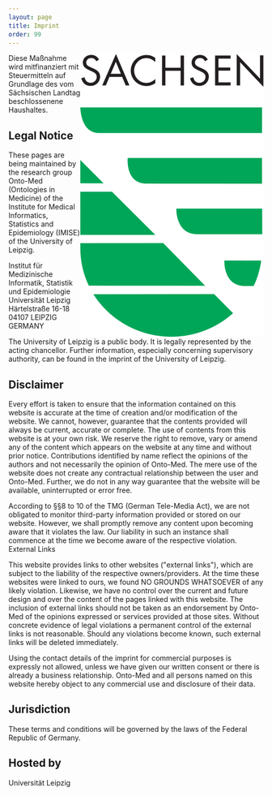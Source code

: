 ```yaml
---
layout: page
title: Imprint
order: 99
---
```


<img title="Sächsisches Siegel" alt="Sächsisches Siegel" src="public/signet_gruen.svg" style="float:right;">
Diese Maßnahme wird mitfinanziert mit Steuermitteln auf Grundlage des vom Sächsischen Landtag beschlossenene Haushaltes.

## Legal Notice

These pages are being maintained by the research group Onto-Med (Ontologies in Medicine) of the Institute for Medical Informatics, Statistics and Epidemiology (IMISE) of the University of Leipzig.

Institut für Medizinische Informatik, Statistik und Epidemiologie<br>
Universität Leipzig<br>
Härtelstraße 16-18<br>
04107 LEIPZIG<br>
GERMANY

The University of Leipzig is a public body. It is legally represented by the acting chancellor. Further information, especially concerning supervisory authority, can be found in the imprint of the University of Leipzig.

## Disclaimer

Every effort is taken to ensure that the information contained on this website is accurate at the time of creation and/or modification of the website.
We cannot, however, guarantee that the contents provided will always be current, accurate or complete.
The use of contents from this website is at your own risk.
We reserve the right to remove, vary or amend any of the content which appears on the website at any time and without prior notice.
Contributions identified by name reflect the opinions of the authors and not necessarily the opinion of Onto-Med.
The mere use of the website does not create any contractual relationship between the user and Onto-Med.
Further, we do not in any way guarantee that the website will be available, uninterrupted or error free.

According to §§8 to 10 of the TMG (German Tele-Media Act), we are not obligated to monitor third-party information provided or stored on our website. However, we shall promptly remove any content upon becoming aware that it violates the law. Our liability in such an instance shall commence at the time we become aware of the respective violation. External Links

This website provides links to other websites ("external links"), which are subject to the liability of the respective owners/providers.
At the time these websites were linked to ours, we found NO GROUNDS WHATSOEVER of any likely violation.
Likewise, we have no control over the current and future design and over the content of the pages linked with this website.
The inclusion of external links should not be taken as an endorsement by Onto-Med of the opinions expressed or services provided at those sites.
Without concrete evidence of legal violations a permanent control of the external links is not reasonable.
Should any violations become known, such external links will be deleted immediately.

Using the contact details of the imprint for commercial purposes is expressly not allowed, unless we have given our written consent or there is already a business relationship.
Onto-Med and all persons named on this website hereby object to any commercial use and disclosure of their data.

## Jurisdiction

These terms and conditions will be governed by the laws of the Federal Republic of Germany.

## Hosted by

Universität Leipzig

